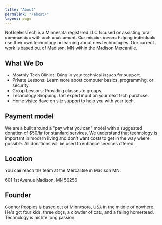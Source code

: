 ```yaml
---
title: "About"
permalink: "/about/"
layout: page
---
```


NoUselessTech is a Minnesota registered LLC focused on assisting rural communities with tech enablement. Our mission covers helping individuals use their own technology or learning about new technologies. Our current work is based out of Madison, MN within the Madison Mercantile. 

## What We Do

- Monthly Tech Clinics: Bring in your technical issues for support.
- Private Lessons: Learn more about computer basics, programming, or security.
- Group Lessons: Providing classes to groups.
- Technology Shopping: Get expert input on your next tech purchase.
- Home visits: Have on site support to help you with your tech.

## Payment model

We are a built around a "pay what you can" model with a suggested donation of $50/hr for standard services. We understand that technology is important in modern living and don't want costs to get in the way where possible. All donations will be used to enhance services offered.

## Location

You can reach the team at the Mercantile in Madison MN.

601 1st Avenue
Madison, MN 56256

## Founder

Connor Peoples is based out of Minnesota, USA in the middle of nowhere. He's got four kids, three dogs, a clowder of cats, and a failing homestead. Technology is his life long passion.
